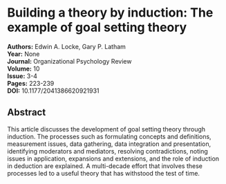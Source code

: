 # Building a theory by induction: The example of goal setting theory

**Authors:** Edwin A. Locke, Gary P. Latham  
**Year:** None  
**Journal:** Organizational Psychology Review  
**Volume:** 10  
**Issue:** 3-4  
**Pages:** 223-239  
**DOI:** 10.1177/2041386620921931  

## Abstract
This article discusses the development of goal setting theory through induction. The processes such as formulating concepts and definitions, measurement issues, data gathering, data integration and presentation, identifying moderators and mediators, resolving contradictions, noting issues in application, expansions and extensions, and the role of induction in deduction are explained. A multi-decade effort that involves these processes led to a useful theory that has withstood the test of time.

